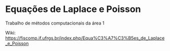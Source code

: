 # Equações de Laplace e Poisson

Trabalho de métodos computacionais da área 1

Wiki: https://fiscomp.if.ufrgs.br/index.php/Equa%C3%A7%C3%B5es_de_Laplace_e_Poisson
